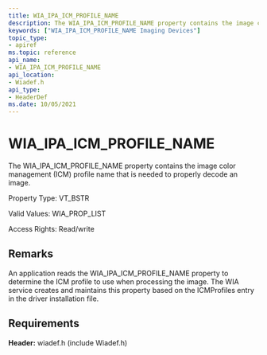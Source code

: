 ```yaml
---
title: WIA_IPA_ICM_PROFILE_NAME
description: The WIA_IPA_ICM_PROFILE_NAME property contains the image color management (ICM) profile name that is needed to properly decode an image.
keywords: ["WIA_IPA_ICM_PROFILE_NAME Imaging Devices"]
topic_type:
- apiref
ms.topic: reference
api_name:
- WIA_IPA_ICM_PROFILE_NAME
api_location:
- Wiadef.h
api_type:
- HeaderDef
ms.date: 10/05/2021
---
```


# WIA_IPA_ICM_PROFILE_NAME

The WIA_IPA_ICM_PROFILE_NAME property contains the image color management (ICM) profile name that is needed to properly decode an image.

Property Type: VT_BSTR

Valid Values: WIA_PROP_LIST

Access Rights: Read/write

## Remarks

An application reads the WIA_IPA_ICM_PROFILE_NAME property to determine the ICM profile to use when processing the image. The WIA service creates and maintains this property based on the ICMProfiles entry in the driver installation file.

## Requirements

**Header:** wiadef.h (include Wiadef.h)

